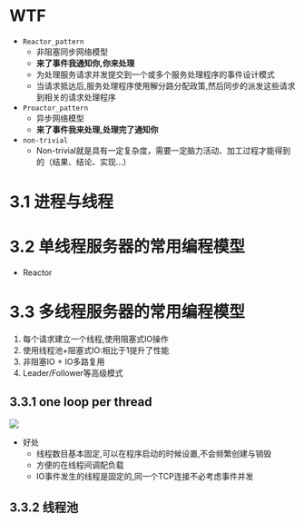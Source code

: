 # WTF
- `Reactor_pattern`
  - 非阻塞同步网络模型
  - **来了事件我通知你,你来处理**
  - 为处理服务请求并发提交到一个或多个服务处理程序的事件设计模式
  - 当请求抵达后,服务处理程序使用解分路分配政策,然后同步的派发这些请求到相关的请求处理程序
- `Proactor_pattern`
  - 异步网络模型
  - **来了事件我来处理,处理完了通知你**
- `non-trivial`
  - Non-trivial就是具有一定复杂度，需要一定脑力活动、加工过程才能得到的（结果、结论、实现...）

# 3.1 进程与线程

# 3.2 单线程服务器的常用编程模型
- Reactor

# 3.3 多线程服务器的常用编程模型
1. 每个请求建立一个线程,使用阻塞式IO操作
2. 使用线程池+阻塞式IO:相比于1提升了性能
3. 非阻塞IO + IO多路复用
4. Leader/Follower等高级模式

## 3.3.1 one loop per thread
![](https://img-blog.csdnimg.cn/20181228105332876.png?x-oss-process=image/watermark,type_ZmFuZ3poZW5naGVpdGk,shadow_10,text_aHR0cHM6Ly9ibG9nLmNzZG4ubmV0L3puenhj,size_16,color_FFFFFF,t_70)
- 好处
  - 线程数目基本固定,可以在程序启动的时候设置,不会频繁创建与销毁
  - 方便的在线程间调配负载
  - IO事件发生的线程是固定的,同一个TCP连接不必考虑事件并发

## 3.3.2 线程池
